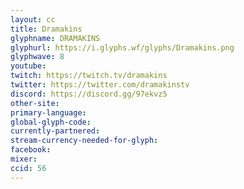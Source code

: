 ```yaml
---
layout: cc
title: Dramakins
glyphname: DRAMAKINS
glyphurl: https://i.glyphs.wf/glyphs/Dramakins.png
glyphwave: 8
youtube: 
twitch: https://twitch.tv/dramakins
twitter: https://twitter.com/dramakinstv
discord: https://discord.gg/97ekvz5
other-site: 
primary-language: 
global-glyph-code: 
currently-partnered: 
stream-currency-needed-for-glyph: 
facebook: 
mixer: 
ccid: 56
---
```


